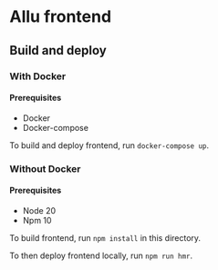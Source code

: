 # Allu frontend

## Build and deploy

### With Docker
#### Prerequisites
- Docker
- Docker-compose

To build and deploy frontend, run `docker-compose up`.

### Without Docker
#### Prerequisites
- Node 20
- Npm 10

To build frontend, run `npm install` in this directory.

To then deploy frontend locally, run `npm run hmr`.
